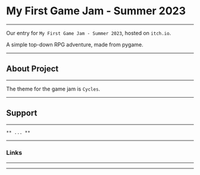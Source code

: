 # My First Game Jam - Summer 2023

---

Our entry for ``My First Game Jam - Summer 2023``, hosted on ``itch.io``. 

A simple top-down RPG adventure, made from pygame.

---

## About Project

---

The theme for the game jam is `Cycles`.

---

## Support

---

``** ... **``

---

### Links

---

---
